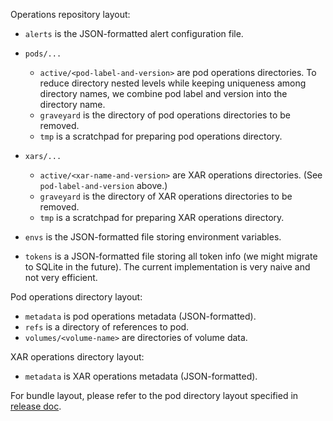 Operations repository layout:

* `alerts` is the JSON-formatted alert configuration file.

* `pods/...`
  + `active/<pod-label-and-version>` are pod operations directories.
    To reduce directory nested levels while keeping uniqueness among
    directory names, we combine pod label and version into the directory
    name.
  + `graveyard` is the directory of pod operations directories to be
    removed.
  + `tmp` is a scratchpad for preparing pod operations directory.

* `xars/...`
  + `active/<xar-name-and-version>` are XAR operations directories.
    (See `pod-label-and-version` above.)
  + `graveyard` is the directory of XAR operations directories to be
    removed.
  + `tmp` is a scratchpad for preparing XAR operations directory.

* `envs` is the JSON-formatted file storing environment variables.

* `tokens` is a JSON-formatted file storing all token info (we might
  migrate to SQLite in the future).  The current implementation is very
  naive and not very efficient.

Pod operations directory layout:

* `metadata` is pod operations metadata (JSON-formatted).
* `refs` is a directory of references to pod.
* `volumes/<volume-name>` are directories of volume data.

XAR operations directory layout:

* `metadata` is XAR operations metadata (JSON-formatted).

For bundle layout, please refer to the pod directory layout specified in
[release doc](../../../../shipyard2/docs/release.md).
